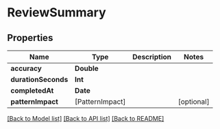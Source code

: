 # ReviewSummary

## Properties
Name | Type | Description | Notes
------------ | ------------- | ------------- | -------------
**accuracy** | **Double** |  | 
**durationSeconds** | **Int** |  | 
**completedAt** | **Date** |  | 
**patternImpact** | [PatternImpact] |  | [optional] 

[[Back to Model list]](../README.md#documentation-for-models) [[Back to API list]](../README.md#documentation-for-api-endpoints) [[Back to README]](../README.md)


